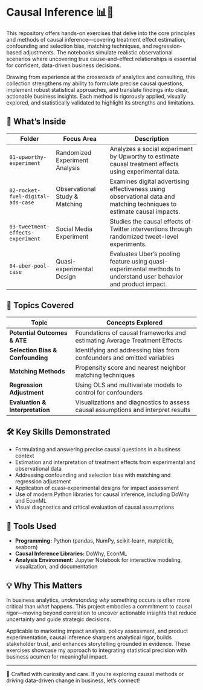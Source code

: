 # Causal Inference 📊🔗

This repository offers hands-on exercises that delve into the core principles and methods of causal inference—covering treatment effect estimation, confounding and selection bias, matching techniques, and regression-based adjustments. The notebooks simulate realistic observational scenarios where uncovering true cause-and-effect relationships is essential for confident, data-driven business decisions.

Drawing from experience at the crossroads of analytics and consulting, this collection strengthens my ability to formulate precise causal questions, implement robust statistical approaches, and translate findings into clear, actionable business insights. Each method is rigorously applied, visually explored, and statistically validated to highlight its strengths and limitations.

## 📁 What’s Inside

| Folder                          | Focus Area                    | Description                                                                                                          |
|----------------------------------|-------------------------------|----------------------------------------------------------------------------------------------------------------------|
| `01-upworthy-experiment`         | Randomized Experiment Analysis| Analyzes a social experiment by Upworthy to estimate causal treatment effects using experimental data.                |
| `02-rocket-fuel-digital-ads-case`| Observational Study & Matching| Examines digital advertising effectiveness using observational data and matching techniques to estimate causal impacts.|
| `03-tweetment-effects-experiment`| Social Media Experiment       | Studies the causal effects of Twitter interventions through randomized tweet-level experiments.                       |
| `04-uber-pool-case`              | Quasi-experimental Design     | Evaluates Uber’s pooling feature using quasi-experimental methods to understand user behavior and product impact.     |

## 🧪 Topics Covered
| Topic                        | Concepts Explored                                               |
|------------------------------|----------------------------------------------------------------|
| **Potential Outcomes & ATE**  | Foundations of causal frameworks and estimating Average Treatment Effects |
| **Selection Bias & Confounding** | Identifying and addressing bias from confounders and omitted variables |
| **Matching Methods**          | Propensity score and nearest neighbor matching techniques       |
| **Regression Adjustment**     | Using OLS and multivariate models to control for confounders    |
| **Evaluation & Interpretation** | Visualizations and diagnostics to assess causal assumptions and interpret results |

## 🛠️ Key Skills Demonstrated

- Formulating and answering precise causal questions in a business context
- Estimation and interpretation of treatment effects from experimental and observational data
- Addressing confounding and selection bias with matching and regression adjustment
- Application of quasi-experimental designs for impact assessment
- Use of modern Python libraries for causal inference, including DoWhy and EconML
- Visual diagnostics and critical evaluation of causal assumptions

## 🔧 Tools Used

- **Programming:** Python (pandas, NumPy, scikit-learn, matplotlib, seaborn)
- **Causal Inference Libraries:** DoWhy, EconML
- **Analysis Environment:** Jupyter Notebook for interactive modeling, visualization, and documentation

## 💡 Why This Matters

In business analytics, *understanding why* something occurs is often more critical than *what* happens. This project embodies a commitment to causal rigor—moving beyond correlation to uncover actionable insights that reduce uncertainty and guide strategic decisions.

Applicable to marketing impact analysis, policy assessment, and product experimentation, causal inference sharpens analytical rigor, builds stakeholder trust, and enhances storytelling grounded in evidence. These exercises showcase my approach to integrating statistical precision with business acumen for meaningful impact.

---

🧭 Crafted with curiosity and care. If you’re exploring causal methods or driving data-driven change in business, let’s connect!
